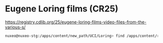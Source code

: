 # Eugene Loring films (CR25)

https://registry.cdlib.org/25/eugene-loring-films-video-files-from-the-various-s/

```sh
nuxeo@nuxeo-stg:/apps/content/new_path/UCI/Loring> find /apps/content/raw_files/UCI/Loring/ContentFiles/ -exec ln {} \;
```

